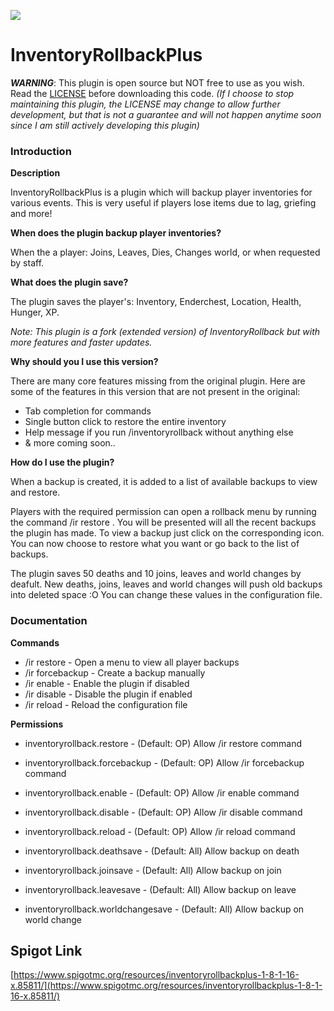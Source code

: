 ![](https://github.com/TechnicallyCoded/Inventory-Rollback/blob/master/icons/inventoryrollbackplus_icon_128.png?raw=true)
# InventoryRollbackPlus

***WARNING***: This plugin is open source but NOT free to use as you wish. Read the [LICENSE](https://github.com/TechnicallyCoded/Inventory-Rollback/blob/master/LICENSE) before downloading this code.
*(If I choose to stop maintaining this plugin, the LICENSE may change to allow further development, but that is not a guarantee and will not happen anytime soon since I am still actively developing this plugin)*

### Introduction

**Description**

InventoryRollbackPlus is a plugin which will backup player inventories for various events. This is very useful if players lose items due to lag, griefing and more!

**When does the plugin backup player inventories?**

When the a player: Joins, Leaves, Dies, Changes world, or when requested by staff.

**What does the plugin save?**

The plugin saves the player's: Inventory, Enderchest, Location, Health, Hunger, XP.

*Note: This plugin is a fork (extended version) of InventoryRollback but with more features and faster updates.*

**Why should you I use this version?**

There are many core features missing from the original plugin. Here are some of the features in this version that are not present in the original:
 - Tab completion for commands
 - Single button click to restore the entire inventory
 - Help message if you run /inventoryrollback without anything else
 - & more coming soon..

**How do I use the plugin?**

When a backup is created, it is added to a list of available backups to view and restore.

Players with the required permission can open a rollback menu by running the command /ir restore <name>. You will be presented will all the recent backups the plugin has made. To view a backup just click on the corresponding icon. You can now choose to restore what you want or go back to the list of backups.

The plugin saves 50 deaths and 10 joins, leaves and world changes by deafult. New deaths, joins, leaves and world changes will push old backups into deleted space :O
You can change these values in the configuration file.

### Documentation

**Commands**

 - /ir restore <player> - Open a menu to view all player backups
 - /ir forcebackup <player> - Create a backup manually
 - /ir enable - Enable the plugin if disabled
 - /ir disable - Disable the plugin if enabled
 - /ir reload - Reload the configuration file

**Permissions**

 - inventoryrollback.restore - (Default: OP) Allow /ir restore command
 - inventoryrollback.forcebackup - (Default: OP) Allow /ir forcebackup command
 - inventoryrollback.enable - (Default: OP) Allow /ir enable command
 - inventoryrollback.disable - (Default: OP) Allow /ir disable command
 - inventoryrollback.reload - (Default: OP) Allow /ir reload command

 - inventoryrollback.deathsave - (Default: All) Allow backup on death
 - inventoryrollback.joinsave - (Default: All) Allow backup on join
 - inventoryrollback.leavesave - (Default: All) Allow backup on leave
 - inventoryrollback.worldchangesave - (Default: All) Allow backup on world change

## Spigot Link
[https://www.spigotmc.org/resources/inventoryrollbackplus-1-8-1-16-x.85811/](https://www.spigotmc.org/resources/inventoryrollbackplus-1-8-1-16-x.85811/)
